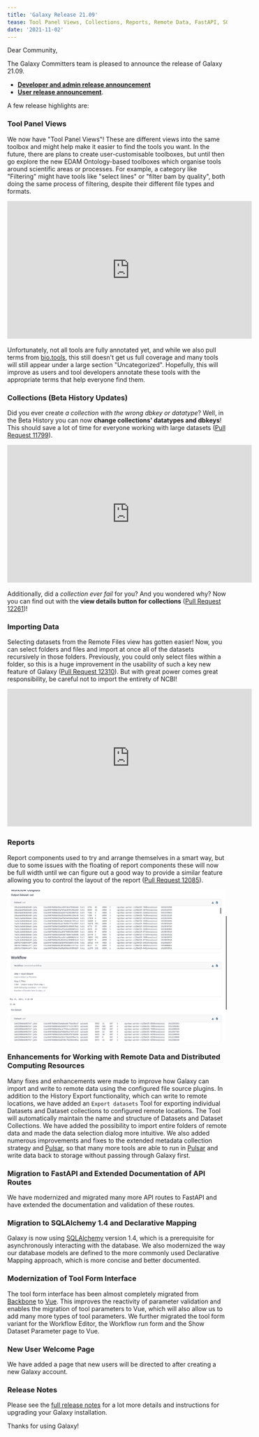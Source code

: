 ```yaml
---
title: 'Galaxy Release 21.09'
tease: Tool Panel Views, Collections, Reports, Remote Data, FastAPI, SQLAlchemy & much more!
date: '2021-11-02'
---
```


Dear Community,

The Galaxy Committers team is pleased to announce the release of Galaxy 21.09.

- **[Developer and admin release announcement](https://docs.galaxyproject.org/en/master/releases/21.09_announce.html)** 
- **[User release announcement](https://docs.galaxyproject.org/en/master/releases/21.09_announce_user.html)**.

A few release highlights are:

### Tool Panel Views

We now have "Tool Panel Views"! These are different views into the same toolbox and might help make it easier to find the tools you want. In the future, there are plans to create user-customisable toolboxes, but until then go explore the new EDAM Ontology-based toolboxes which organise tools around scientific areas or processes. For example, a category like "Filtering" might have tools like "select lines" or "filter bam by quality", both doing the same process of filtering, despite their different file types and formats.

<iframe width="560" height="315" src="https://www.youtube-nocookie.com/embed/vCapB1xHjZg" frameborder="0" allow="accelerometer; autoplay; clipboard-write; encrypted-media; gyroscope; picture-in-picture" allowfullscreen></iframe>

Unfortunately, not all tools are fully annotated yet, and while we also pull terms from [bio.tools](https://bio.tools/), this still doesn't get us full coverage and many tools will still appear under a large section "Uncategorized". Hopefully, this will improve as users and tool developers annotate these tools with the appropriate terms that help everyone find them.

### Collections (Beta History Updates)

Did you ever create *a collection with the wrong dbkey or datatype*? Well, in the Beta History you can now **change collections' datatypes and dbkeys**! This should save a lot of time for everyone working with large datasets ([Pull Request 11799](https://github.com/galaxyproject/galaxy/pull/11799/)).

<iframe width="560" height="315" src="https://www.youtube-nocookie.com/embed/aPgMcTuzEJ4" frameborder="0" allow="accelerometer; autoplay; clipboard-write; encrypted-media; gyroscope; picture-in-picture" allowfullscreen></iframe>

Additionally, did a *collection ever fail* for you? And you wondered why? Now you can find out with the **view details button for collections** ([Pull Request 12261](https://github.com/galaxyproject/galaxy/pull/12261))!

### Importing Data

Selecting datasets from the Remote Files view has gotten easier! Now, you can select folders and files and import at once all of the datasets recursively in those folders. Previously, you could only select files within a folder, so this is a huge improvement in the usability of such a key new feature of Galaxy ([Pull Request 12310](https://github.com/galaxyproject/galaxy/pull/12310)). But with great power comes great responsibility, be careful not to import the entirety of NCBI!

<iframe width="560" height="315" src="https://www.youtube-nocookie.com/embed/XcZgQbGojh8" frameborder="0" allow="accelerometer; autoplay; clipboard-write; encrypted-media; gyroscope; picture-in-picture" allowfullscreen></iframe>

### Reports

Report components used to try and arrange themselves in a smart way, but due to some issues with the floating of report components these will now be full width until we can figure out a good way to provide a similar feature allowing you to control the layout of the report ([Pull Request 12085](https://github.com/galaxyproject/galaxy/pull/12085)).

![A screenshot of the reports interface is shown, there are a number of 'report components' like table previews embedded and these are full width across the report.](images/21.09-reports.png)

### Enhancements for Working with Remote Data and Distributed Computing Resources

Many fixes and enhancements were made to improve how Galaxy can import and
write to remote data using the configured file source plugins. In addition to
the History Export functionality, which can write to remote locations, we have
added an ``Export datasets`` Tool for exporting individual Datasets and Dataset
collections to configured remote locations. The Tool will automatically
maintain the name and structure of Datasets and Dataset Collections. We have
added the possibility to import entire folders of remote data and made the
data selection dialog more intuitive. We also added numerous improvements and
fixes to the extended metadata collection strategy and [Pulsar](https://github.com/galaxyproject/pulsar),
so that many more tools are able to run in [Pulsar](https://github.com/galaxyproject/pulsar)
and write data back to storage without passing through Galaxy first.

### Migration to FastAPI and Extended Documentation of API Routes

We have modernized and migrated many more API routes to FastAPI and have
extended the documentation and validation of these routes.

### Migration to SQLAlchemy 1.4 and Declarative Mapping

Galaxy is now using [SQLAlchemy](https://www.sqlalchemy.org/) version 1.4,
which is a prerequisite for asynchronously interacting with the database. We
also modernized the way our database models are defined to the more commonly
used Declarative Mapping approach, which is more concise and better
documented.

### Modernization of Tool Form Interface

The tool form interface has been almost completely migrated from
[Backbone](https://backbonejs.org) to [Vue](https://vuejs.org/).
This improves the reactivity of parameter validation and enables the migration of
tool parameters to Vue, which will also allow us to add many more types of
tool parameters. We further migrated the tool form variant for the Workflow
Editor, the Workflow run form and the Show Dataset Parameter page to Vue.

### New User Welcome Page

We have added a page that new users will be directed to after creating a new Galaxy account.

### Release Notes

Please see the [full release notes](https://docs.galaxyproject.org/en/latest/releases/21.09_announce.html) for a lot more
details and instructions for upgrading your Galaxy installation.

Thanks for using Galaxy!
